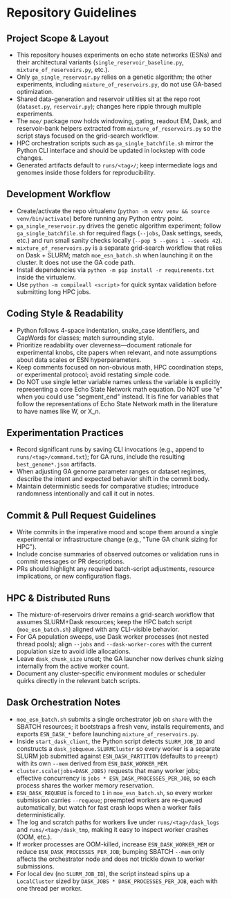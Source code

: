 # Repository Guidelines

## Project Scope & Layout
- This repository houses experiments on echo state networks (ESNs) and their architectural variants (`single_reservoir_baseline.py`, `mixture_of_reservoirs.py`, etc.).
- Only `ga_single_reservoir.py` relies on a genetic algorithm; the other experiments, including `mixture_of_reservoirs.py`, do not use GA-based optimization.
- Shared data-generation and reservoir utilities sit at the repo root (`dataset.py`, `reservoir.py`); changes here ripple through multiple experiments.
- The `moe/` package now holds windowing, gating, readout EM, Dask, and reservoir-bank helpers extracted from `mixture_of_reservoirs.py` so the script stays focused on the grid-search workflow.
- HPC orchestration scripts such as `ga_single_batchfile.sh` mirror the Python CLI interface and should be updated in lockstep with code changes.
- Generated artifacts default to `runs/<tag>/`; keep intermediate logs and genomes inside those folders for reproducibility.

## Development Workflow
- Create/activate the repo virtualenv (`python -m venv venv && source venv/bin/activate`) before running any Python entry point.
- `ga_single_reservoir.py` drives the genetic algorithm experiment; follow `ga_single_batchfile.sh` for required flags (`--jobs`, Dask settings, seeds, etc.) and run small sanity checks locally (`--pop 5 --gens 1 --seeds 42`).
- `mixture_of_reservoirs.py` is a separate grid-search workflow that relies on Dask + SLURM; match `moe_esn_batch.sh` when launching it on the cluster. It does not use the GA code path.
- Install dependencies via `python -m pip install -r requirements.txt` inside the virtualenv.
- Use `python -m compileall <script>` for quick syntax validation before submitting long HPC jobs.
## Coding Style & Readability
- Python follows 4-space indentation, snake_case identifiers, and CapWords for classes; match surrounding style.
- Prioritize readability over cleverness—document rationale for experimental knobs, cite papers when relevant, and note assumptions about data scales or ESN hyperparameters.
- Keep comments focused on non-obvious math, HPC coordination steps, or experimental protocol; avoid restating simple code.
- Do NOT use single letter variable names unless the variable is explicitly representing a core Echo State Network math equation. Do NOT use "e" when you
could use "segment_end" instead. It is fine for variables that follow the representations of Echo State Network math in the literature to have names like W, or X_n. 

## Experimentation Practices
- Record significant runs by saving CLI invocations (e.g., append to `runs/<tag>/command.txt`); for GA runs, include the resulting `best_genome*.json` artifacts.
- When adjusting GA genome parameter ranges or dataset regimes, describe the intent and expected behavior shift in the commit body.
- Maintain deterministic seeds for comparative studies; introduce randomness intentionally and call it out in notes.

## Commit & Pull Request Guidelines
- Write commits in the imperative mood and scope them around a single experimental or infrastructure change (e.g., "Tune GA chunk sizing for HPC").
- Include concise summaries of observed outcomes or validation runs in commit messages or PR descriptions.
- PRs should highlight any required batch-script adjustments, resource implications, or new configuration flags.

## HPC & Distributed Runs
- The mixture-of-reservoirs driver remains a grid-search workflow that assumes SLURM+Dask resources; keep the HPC batch script (`moe_esn_batch.sh`) aligned with any CLI-visible behavior.
- For GA population sweeps, use Dask worker processes (not nested thread pools); align `--jobs` and `--dask-worker-cores` with the current population size to avoid idle allocations.
- Leave `dask_chunk_size` unset; the GA launcher now derives chunk sizing internally from the active worker count.
- Document any cluster-specific environment modules or scheduler quirks directly in the relevant batch scripts.

## Dask Orchestration Notes
- `moe_esn_batch.sh` submits a single orchestrator job on `share` with the SBATCH resources; it bootstraps a fresh venv, installs requirements, and exports `ESN_DASK_*` before launching `mixture_of_reservoirs.py`.
- Inside `start_dask_client`, the Python script detects `SLURM_JOB_ID` and constructs a `dask_jobqueue.SLURMCluster` so every worker is a separate SLURM job submitted against `ESN_DASK_PARTITION` (defaults to `preempt`) with its own `--mem` derived from `ESN_DASK_WORKER_MEM`.
- `cluster.scale(jobs=DASK_JOBS)` requests that many worker jobs; effective concurrency is `jobs * ESN_DASK_PROCESSES_PER_JOB`, so each process shares the worker memory reservation.
- `ESN_DASK_REQUEUE` is forced to `1` in `moe_esn_batch.sh`, so every worker submission carries `--requeue`; preempted workers are re-queued automatically, but watch for fast crash loops when a worker fails deterministically.
- The log and scratch paths for workers live under `runs/<tag>/dask_logs` and `runs/<tag>/dask_tmp`, making it easy to inspect worker crashes (OOM, etc.).
- If worker processes are OOM-killed, increase `ESN_DASK_WORKER_MEM` or reduce `ESN_DASK_PROCESSES_PER_JOB`; bumping SBATCH `--mem` only affects the orchestrator node and does not trickle down to worker submissions.
- For local dev (no `SLURM_JOB_ID`), the script instead spins up a `LocalCluster` sized by `DASK_JOBS * DASK_PROCESSES_PER_JOB`, each with one thread per worker.
